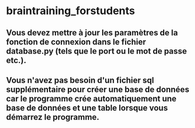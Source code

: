 # braintraining_forstudents


## Vous devez mettre à jour les paramètres de la fonction de connexion dans le fichier database.py (tels que le port ou le mot de passe etc.). 



## Vous n'avez pas besoin d'un fichier sql supplémentaire pour créer une base de données car le programme crée automatiquement une base de données et une table lorsque vous démarrez le programme. 
